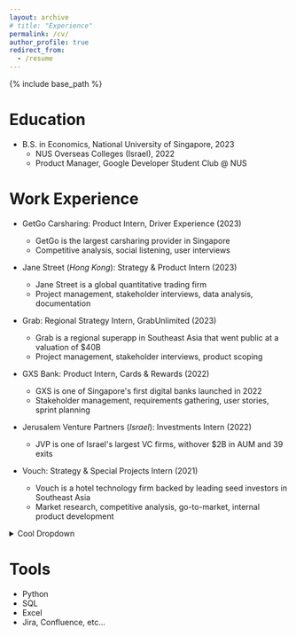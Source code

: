```yaml
---
layout: archive
# title: "Experience"
permalink: /cv/
author_profile: true
redirect_from:
  - /resume
---
```


{% include base_path %}

Education
======
* B.S. in Economics, National University of Singapore, 2023
  * NUS Overseas Colleges (Israel), 2022
  * Product Manager, Google Developer Student Club @ NUS

Work Experience
======
* GetGo Carsharing: Product Intern, Driver Experience (2023)
  * GetGo is the largest carsharing provider in Singapore
  * Competitive analysis, social listening, user interviews

* Jane Street (*Hong Kong*): Strategy & Product Intern (2023)
  * Jane Street is a global quantitative trading firm
  * Project management, stakeholder interviews, data analysis, documentation

* Grab: Regional Strategy Intern, GrabUnlimited (2023)
  * Grab is a regional superapp in Southeast Asia that went public at a valuation of $40B
  * Project management, stakeholder interviews, product scoping

* GXS Bank: Product Intern, Cards & Rewards (2022)
  * GXS is one of Singapore's first digital banks launched in 2022
  * Stakeholder management, requirements gathering, user stories, sprint planning

* Jerusalem Venture Partners (*Israel*): Investments Intern (2022)
  * JVP is one of Israel's largest VC firms, withover $2B in AUM and 39 exits

* Vouch: Strategy & Special Projects Intern (2021)
  * Vouch is a hotel technology firm backed by leading seed investors in Southeast Asia
  * Market research, competitive analysis, go-to-market, internal product development


<details>
<summary>Cool Dropdown</summary>
blah blah blah blah you found me!
</details>



Tools
======
* Python
* SQL
* Excel
* Jira, Confluence, etc...

<!-- Publications
======
  <ul>{% for post in site.publications %}
    {% include archive-single-cv.html %}
  {% endfor %}</ul>
  
Talks
======
  <ul>{% for post in site.talks %}
    {% include archive-single-talk-cv.html %}
  {% endfor %}</ul>
  
Teaching
======
  <ul>{% for post in site.teaching %}
    {% include archive-single-cv.html %}
  {% endfor %}</ul> -->
  
<!-- Service and leadership
======
* Currently signed in to 43 different slack teams -->
